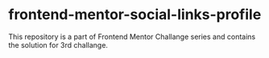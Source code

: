 # frontend-mentor-social-links-profile
This repository is a part of Frontend Mentor Challange series and contains the solution for 3rd challange.
